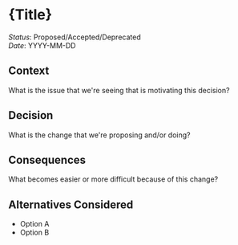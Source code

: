 # {Title}
*Status*: Proposed/Accepted/Deprecated  
*Date*: YYYY-MM-DD

## Context
What is the issue that we're seeing that is motivating this decision?

## Decision
What is the change that we're proposing and/or doing?

## Consequences
What becomes easier or more difficult because of this change?

## Alternatives Considered
- Option A
- Option B
